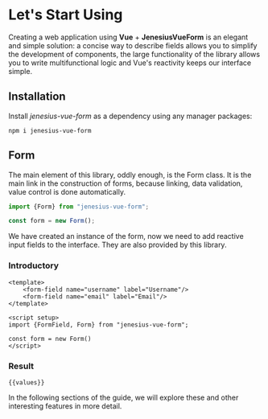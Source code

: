 <script setup>
import {Form, FormField, useFormValues} from "./../../src/index";

const form = new Form();
const values = useFormValues(form)
</script>

# Let's Start Using

Creating a web application using **Vue** + **JenesiusVueForm** is an elegant and simple solution: a concise way to describe
fields allows you to simplify the development of components, the large functionality of the library allows you to write
multifunctional logic and Vue's reactivity keeps our interface simple.

## Installation
Install *jenesius-vue-form* as a dependency using any manager
packages:
```shell
npm i jenesius-vue-form
```


## Form

The main element of this library, oddly enough, is the Form class. It is the main link in the construction of forms,
because linking, data validation, value control is done automatically.

```ts
import {Form} from "jenesius-vue-form";

const form = new Form();
```

We have created an instance of the form, now we need to add reactive input fields to the interface. They are also provided
by this library.

### Introductory

```vue{2,3}
<template>
    <form-field name="username" label="Username"/>
    <form-field name="email" label="Email"/>
</template>

<script setup>
import {FormField, Form} from "jenesius-vue-form";

const form = new Form()
</script>
```
### Result

<FormField name = "username" label = "Username"/>
<FormField name = "email" label = "Email"/>

```json-vue
{{values}}
```


In the following sections of the guide, we will explore these and other interesting features in more detail.